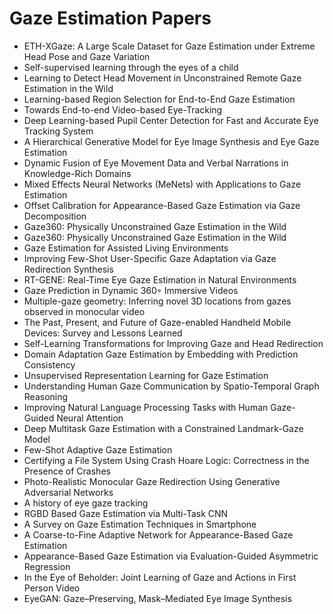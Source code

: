 # Gaze Estimation Papers

<ul>

                             

 <li><a target="_blank" href="https://github.com/manjunath5496/Gaze-Estimation-Papers/blob/master/g(1).pdf" style="text-decoration:none;">ETH-XGaze: A Large Scale Dataset
for Gaze Estimation under Extreme Head Pose and Gaze Variation</a></li>

 <li><a target="_blank" href="https://github.com/manjunath5496/Gaze-Estimation-Papers/blob/master/g(2).pdf" style="text-decoration:none;">Self-supervised learning through the eyes of a child</a></li>

<li><a target="_blank" href="https://github.com/manjunath5496/Gaze-Estimation-Papers/blob/master/g(3).pdf" style="text-decoration:none;">Learning to Detect Head Movement in Unconstrained Remote Gaze Estimation in the Wild</a></li>
 <li><a target="_blank" href="https://github.com/manjunath5496/Gaze-Estimation-Papers/blob/master/g(4).pdf" style="text-decoration:none;">Learning-based Region Selection for
End-to-End Gaze Estimation</a></li>                              
<li><a target="_blank" href="https://github.com/manjunath5496/Gaze-Estimation-Papers/blob/master/g(5).pdf" style="text-decoration:none;">Towards End-to-end Video-based Eye-Tracking</a></li>
<li><a target="_blank" href="https://github.com/manjunath5496/Gaze-Estimation-Papers/blob/master/g(6).pdf" style="text-decoration:none;">Deep Learning-based Pupil Center Detection for Fast and Accurate Eye Tracking System</a></li>
 <li><a target="_blank" href="https://github.com/manjunath5496/Gaze-Estimation-Papers/blob/master/g(7).pdf" style="text-decoration:none;">A Hierarchical Generative Model for Eye Image Synthesis and Eye Gaze Estimation</a></li>

 <li><a target="_blank" href="https://github.com/manjunath5496/Gaze-Estimation-Papers/blob/master/g(8).pdf" style="text-decoration:none;"> Dynamic Fusion of Eye Movement Data and Verbal Narrations in Knowledge-Rich Domains </a></li>
   <li><a target="_blank" href="https://github.com/manjunath5496/Gaze-Estimation-Papers/blob/master/g(9).pdf" style="text-decoration:none;">Mixed Effects Neural Networks (MeNets) with Applications to Gaze Estimation</a></li>
  
   
 <li><a target="_blank" href="https://github.com/manjunath5496/Gaze-Estimation-Papers/blob/master/g(10).pdf" style="text-decoration:none;">Offset Calibration for Appearance-Based Gaze Estimation via Gaze Decomposition </a></li>                              
<li><a target="_blank" href="https://github.com/manjunath5496/Gaze-Estimation-Papers/blob/master/g(11).pdf" style="text-decoration:none;">Gaze360: Physically Unconstrained Gaze Estimation in the Wild</a></li>
<li><a target="_blank" href="https://github.com/manjunath5496/Gaze-Estimation-Papers/blob/master/g(12).pdf" style="text-decoration:none;">Gaze360: Physically Unconstrained Gaze Estimation in the Wild</a></li>
<li><a target="_blank" href="https://github.com/manjunath5496/Gaze-Estimation-Papers/blob/master/g(13).pdf" style="text-decoration:none;">Gaze Estimation for Assisted Living Environments</a></li>

<li><a target="_blank" href="https://github.com/manjunath5496/Gaze-Estimation-Papers/blob/master/g(14).pdf" style="text-decoration:none;">Improving Few-Shot User-Specific Gaze Adaptation via Gaze Redirection Synthesis</a></li>
                              
<li><a target="_blank" href="https://github.com/manjunath5496/Gaze-Estimation-Papers/blob/master/g(15).pdf" style="text-decoration:none;">RT-GENE: Real-Time Eye Gaze Estimation
in Natural Environments</a></li>

<li><a target="_blank" href="https://github.com/manjunath5496/Gaze-Estimation-Papers/blob/master/g(16).pdf" style="text-decoration:none;">Gaze Prediction in Dynamic 360◦ Immersive Videos</a></li>

  <li><a target="_blank" href="https://github.com/manjunath5496/Gaze-Estimation-Papers/blob/master/g(17).pdf" style="text-decoration:none;">Multiple-gaze geometry: Inferring novel 3D locations from gazes observed in monocular video</a></li>   
  
<li><a target="_blank" href="https://github.com/manjunath5496/Gaze-Estimation-Papers/blob/master/g(18).pdf" style="text-decoration:none;">The Past, Present, and Future of Gaze-enabled Handheld Mobile Devices: Survey and Lessons Learned</a></li> 

  
<li><a target="_blank" href="https://github.com/manjunath5496/Gaze-Estimation-Papers/blob/master/g(19).pdf" style="text-decoration:none;">Self-Learning Transformations for Improving Gaze and Head Redirection</a></li> 

<li><a target="_blank" href="https://github.com/manjunath5496/Gaze-Estimation-Papers/blob/master/g(20).pdf" style="text-decoration:none;">Domain Adaptation Gaze Estimation by
Embedding with Prediction Consistency</a></li>

<li><a target="_blank" href="https://github.com/manjunath5496/Gaze-Estimation-Papers/blob/master/g(21).pdf" style="text-decoration:none;">Unsupervised Representation Learning for Gaze Estimation</a></li>
<li><a target="_blank" href="https://github.com/manjunath5496/Gaze-Estimation-Papers/blob/master/g(22).pdf" style="text-decoration:none;">Understanding Human Gaze Communication by Spatio-Temporal Graph Reasoning</a></li> 
 <li><a target="_blank" href="https://github.com/manjunath5496/Gaze-Estimation-Papers/blob/master/g(23).pdf" style="text-decoration:none;">Improving Natural Language Processing Tasks with Human Gaze-Guided Neural Attention</a></li> 
 

   <li><a target="_blank" href="https://github.com/manjunath5496/Gaze-Estimation-Papers/blob/master/g(24).pdf" style="text-decoration:none;">Deep Multitask Gaze Estimation
with a Constrained Landmark-Gaze Model</a></li>
 
   <li><a target="_blank" href="https://github.com/manjunath5496/Gaze-Estimation-Papers/blob/master/g(25).pdf" style="text-decoration:none;">Few-Shot Adaptive Gaze Estimation</a></li>                              
 <li><a target="_blank" href="https://github.com/manjunath5496/Gaze-Estimation-Papers/blob/master/g(26).pdf" style="text-decoration:none;">Certifying a File System Using
Crash Hoare Logic: Correctness in the Presence of Crashes</a></li>
 <li><a target="_blank" href="https://github.com/manjunath5496/Gaze-Estimation-Papers/blob/master/g(27).pdf" style="text-decoration:none;">Photo-Realistic Monocular Gaze Redirection Using Generative Adversarial Networks</a></li>
   
 
   <li><a target="_blank" href="https://github.com/manjunath5496/Gaze-Estimation-Papers/blob/master/g(28).pdf" style="text-decoration:none;">A history of eye gaze tracking</a></li>
 
   <li><a target="_blank" href="https://github.com/manjunath5496/Gaze-Estimation-Papers/blob/master/g(29).pdf" style="text-decoration:none;">RGBD Based Gaze Estimation via Multi-Task CNN </a></li>                              

  <li><a target="_blank" href="https://github.com/manjunath5496/Gaze-Estimation-Papers/blob/master/g(30).pdf" style="text-decoration:none;">A Survey on Gaze Estimation Techniques in Smartphone</a></li>
 
   <li><a target="_blank" href="https://github.com/manjunath5496/Gaze-Estimation-Papers/blob/master/g(31).pdf" style="text-decoration:none;">A Coarse-to-Fine Adaptive Network for Appearance-Based Gaze Estimation</a></li> 
    <li><a target="_blank" href="https://github.com/manjunath5496/Gaze-Estimation-Papers/blob/master/g(32).pdf" style="text-decoration:none;">Appearance-Based Gaze Estimation via Evaluation-Guided Asymmetric Regression</a></li> 

   <li><a target="_blank" href="https://github.com/manjunath5496/Gaze-Estimation-Papers/blob/master/g(33).pdf" style="text-decoration:none;">In the Eye of Beholder: Joint Learning of Gaze and Actions in First Person Video</a></li>                              

  <li><a target="_blank" href="https://github.com/manjunath5496/Gaze-Estimation-Papers/blob/master/g(34).pdf" style="text-decoration:none;">EyeGAN: Gaze–Preserving, Mask–Mediated Eye Image Synthesis</a></li> 
 
  <ul>
